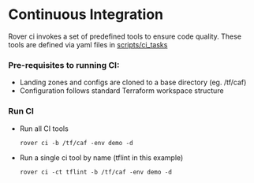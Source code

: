 # Continuous Integration

Rover ci invokes a set of predefined tools to ensure code quality. These tools are defined via yaml files in [scripts/ci_tasks](../scripts/ci_tasks)

### Pre-requisites to running CI:

* Landing zones and configs are cloned to a base directory (eg. /tf/caf)
* Configuration follows standard Terraform workspace structure

### Run CI
* Run all CI tools

  ```shell
  rover ci -b /tf/caf -env demo -d
  ```

* Run a single ci tool by name (tflint in this example)

  ```shell
  rover ci -ct tflint -b /tf/caf -env demo -d
  ```
